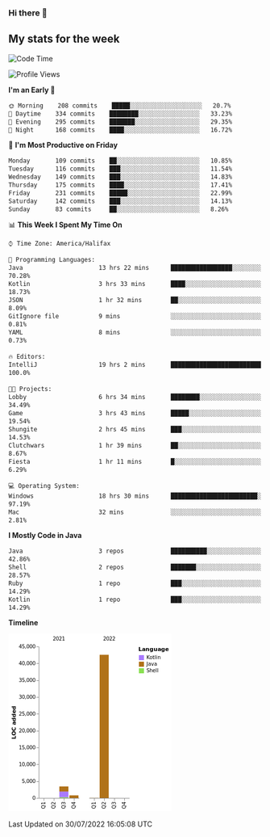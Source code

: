 ### Hi there 👋

## My stats for the week
<!--START_SECTION:waka-->
![Code Time](http://img.shields.io/badge/Code%20Time-343%20hrs%2035%20mins-blue)

![Profile Views](http://img.shields.io/badge/Profile%20Views-0-blue)

**I'm an Early 🐤** 

```text
🌞 Morning    208 commits    █████░░░░░░░░░░░░░░░░░░░░   20.7% 
🌆 Daytime    334 commits    ████████░░░░░░░░░░░░░░░░░   33.23% 
🌃 Evening    295 commits    ███████░░░░░░░░░░░░░░░░░░   29.35% 
🌙 Night      168 commits    ████░░░░░░░░░░░░░░░░░░░░░   16.72%

```
📅 **I'm Most Productive on Friday** 

```text
Monday       109 commits    ██░░░░░░░░░░░░░░░░░░░░░░░   10.85% 
Tuesday      116 commits    ███░░░░░░░░░░░░░░░░░░░░░░   11.54% 
Wednesday    149 commits    ███░░░░░░░░░░░░░░░░░░░░░░   14.83% 
Thursday     175 commits    ████░░░░░░░░░░░░░░░░░░░░░   17.41% 
Friday       231 commits    █████░░░░░░░░░░░░░░░░░░░░   22.99% 
Saturday     142 commits    ███░░░░░░░░░░░░░░░░░░░░░░   14.13% 
Sunday       83 commits     ██░░░░░░░░░░░░░░░░░░░░░░░   8.26%

```


📊 **This Week I Spent My Time On** 

```text
⌚︎ Time Zone: America/Halifax

💬 Programming Languages: 
Java                     13 hrs 22 mins      █████████████████░░░░░░░░   70.28% 
Kotlin                   3 hrs 33 mins       ████░░░░░░░░░░░░░░░░░░░░░   18.73% 
JSON                     1 hr 32 mins        ██░░░░░░░░░░░░░░░░░░░░░░░   8.09% 
GitIgnore file           9 mins              ░░░░░░░░░░░░░░░░░░░░░░░░░   0.81% 
YAML                     8 mins              ░░░░░░░░░░░░░░░░░░░░░░░░░   0.73%

🔥 Editors: 
IntelliJ                 19 hrs 2 mins       █████████████████████████   100.0%

🐱‍💻 Projects: 
Lobby                    6 hrs 34 mins       ████████░░░░░░░░░░░░░░░░░   34.49% 
Game                     3 hrs 43 mins       █████░░░░░░░░░░░░░░░░░░░░   19.54% 
Shungite                 2 hrs 45 mins       ███░░░░░░░░░░░░░░░░░░░░░░   14.53% 
Clutchwars               1 hr 39 mins        ██░░░░░░░░░░░░░░░░░░░░░░░   8.67% 
Fiesta                   1 hr 11 mins        █░░░░░░░░░░░░░░░░░░░░░░░░   6.29%

💻 Operating System: 
Windows                  18 hrs 30 mins      ████████████████████████░   97.19% 
Mac                      32 mins             ░░░░░░░░░░░░░░░░░░░░░░░░░   2.81%

```

**I Mostly Code in Java** 

```text
Java                     3 repos             ██████████░░░░░░░░░░░░░░░   42.86% 
Shell                    2 repos             ███████░░░░░░░░░░░░░░░░░░   28.57% 
Ruby                     1 repo              ███░░░░░░░░░░░░░░░░░░░░░░   14.29% 
Kotlin                   1 repo              ███░░░░░░░░░░░░░░░░░░░░░░   14.29%

```


**Timeline**

![Chart not found](https://raw.githubusercontent.com/lyndseyy/lyndseyy/main/charts/bar_graph.png) 


 Last Updated on 30/07/2022 16:05:08 UTC
<!--END_SECTION:waka-->